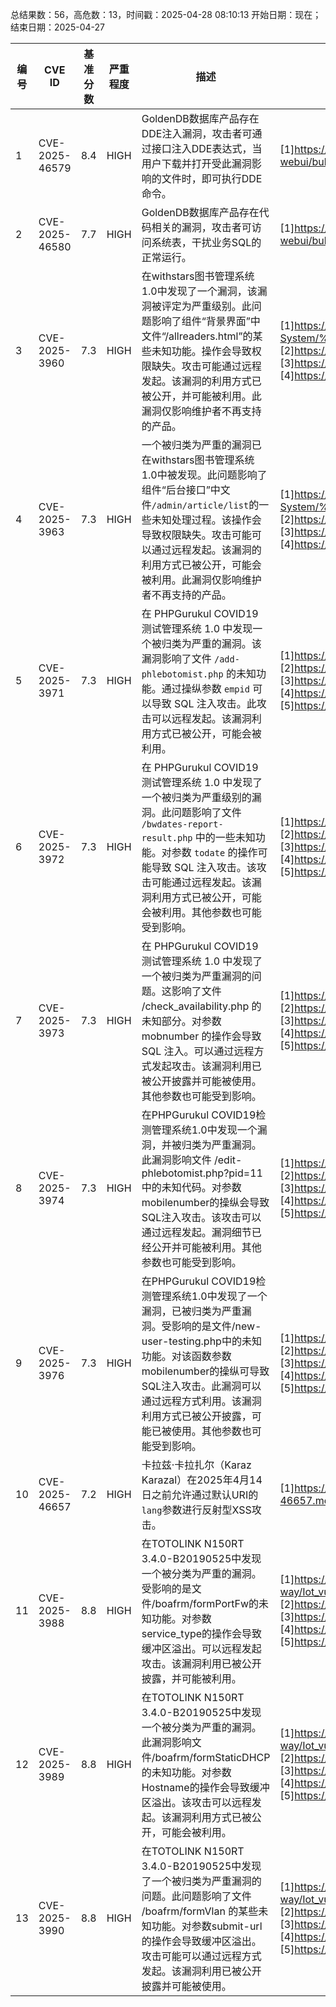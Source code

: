 总结果数：56，高危数：13，时间戳：2025-04-28 08:10:13
开始日期：现在；结束日期：2025-04-27

| 编号 | CVE ID | 基准分数 | 严重程度 | 描述 | 参考资料 |
|-----|--------|------------|----------|-------------|------------|
| 1 | CVE-2025-46579 | 8.4  | HIGH | GoldenDB数据库产品存在DDE注入漏洞，攻击者可通过接口注入DDE表达式，当用户下载并打开受此漏洞影响的文件时，即可执行DDE命令。 | [1]https://support.zte.com.cn/zte-iccp-isupport-webui/bulletin/detail/1036467615091601474 |
| 2 | CVE-2025-46580 | 7.7  | HIGH | GoldenDB数据库产品存在代码相关的漏洞，攻击者可访问系统表，干扰业务SQL的正常运行。 | [1]https://support.zte.com.cn/zte-iccp-isupport-webui/bulletin/detail/4828497866583347285 |
| 3 | CVE-2025-3960 | 7.3  | HIGH | 在withstars图书管理系统1.0中发现了一个漏洞，该漏洞被评定为严重级别。此问题影响了组件“背景界面”中文件“/allreaders.html”的某些未知功能。操作会导致权限缺失。攻击可能通过远程发起。该漏洞的利用方式已被公开，并可能被利用。此漏洞仅影响维护者不再支持的产品。 | [1]https://github.com/caigo8/CVE-md/blob/main/Books-Management-System/%E6%9C%AA%E6%8E%88%E6%9D%83%E8%AE%BF%E9%97%AE.md<br>[2]https://vuldb.com/?ctiid.306296<br>[3]https://vuldb.com/?id.306296<br>[4]https://vuldb.com/?submit.557230 |
| 4 | CVE-2025-3963 | 7.3  | HIGH | 一个被归类为严重的漏洞已在withstars图书管理系统1.0中被发现。此问题影响了组件“后台接口”中文件`/admin/article/list`的一些未知处理过程。该操作会导致权限缺失。攻击可能可以通过远程发起。该漏洞的利用方式已被公开，可能会被利用。此漏洞仅影响维护者不再支持的产品。 | [1]https://github.com/caigo8/CVE-md/blob/main/Blog-System/%E6%9C%AA%E6%8E%88%E6%9D%83%E8%AE%BF%E9%97%AE.md<br>[2]https://vuldb.com/?ctiid.306299<br>[3]https://vuldb.com/?id.306299<br>[4]https://vuldb.com/?submit.557237 |
| 5 | CVE-2025-3971 | 7.3  | HIGH | 在 PHPGurukul COVID19 测试管理系统 1.0 中发现一个被归类为严重的漏洞。该漏洞影响了文件 `/add-phlebotomist.php` 的未知功能。通过操纵参数 `empid` 可以导致 SQL 注入攻击。此攻击可以远程发起。该漏洞利用方式已被公开，可能会被利用。 | [1]https://github.com/skyrainoh/CVE/issues/1<br>[2]https://phpgurukul.com/<br>[3]https://vuldb.com/?ctiid.306307<br>[4]https://vuldb.com/?id.306307<br>[5]https://vuldb.com/?submit.557391 |
| 6 | CVE-2025-3972 | 7.3  | HIGH | 在 PHPGurukul COVID19 测试管理系统 1.0 中发现了一个被归类为严重级别的漏洞。此问题影响了文件 `/bwdates-report-result.php` 中的一些未知功能。对参数 `todate` 的操作可能导致 SQL 注入攻击。该攻击可能通过远程发起。该漏洞利用方式已被公开，可能会被利用。其他参数也可能受到影响。 | [1]https://github.com/skyrainoh/CVE/issues/2<br>[2]https://phpgurukul.com/<br>[3]https://vuldb.com/?ctiid.306308<br>[4]https://vuldb.com/?id.306308<br>[5]https://vuldb.com/?submit.557392 |
| 7 | CVE-2025-3973 | 7.3  | HIGH | 在 PHPGurukul COVID19 测试管理系统 1.0 中发现了一个被归类为严重漏洞的问题。这影响了文件 /check_availability.php 的未知部分。对参数 mobnumber 的操作会导致 SQL 注入。可以通过远程方式发起攻击。该漏洞利用已被公开披露并可能被使用。其他参数也可能受到影响。 | [1]https://github.com/skyrainoh/CVE/issues/3<br>[2]https://phpgurukul.com/<br>[3]https://vuldb.com/?ctiid.306309<br>[4]https://vuldb.com/?id.306309<br>[5]https://vuldb.com/?submit.557393 |
| 8 | CVE-2025-3974 | 7.3  | HIGH | 在PHPGurukul COVID19检测管理系统1.0中发现一个漏洞，并被归类为严重漏洞。此漏洞影响文件 /edit-phlebotomist.php?pid=11中的未知代码。对参数mobilenumber的操纵会导致SQL注入攻击。该攻击可以通过远程发起。漏洞细节已经公开并可能被利用。其他参数也可能受到影响。 | [1]https://github.com/skyrainoh/CVE/issues/4<br>[2]https://phpgurukul.com/<br>[3]https://vuldb.com/?ctiid.306310<br>[4]https://vuldb.com/?id.306310<br>[5]https://vuldb.com/?submit.557394 |
| 9 | CVE-2025-3976 | 7.3  | HIGH | 在PHPGurukul COVID19检测管理系统1.0中发现了一个漏洞，已被归类为严重漏洞。受影响的是文件/new-user-testing.php中的未知功能。对该函数参数mobilenumber的操纵可导致SQL注入攻击。此漏洞可以通过远程方式利用。该漏洞利用方式已被公开披露，可能已被使用。其他参数也可能受到影响。 | [1]https://github.com/skyrainoh/CVE/issues/6<br>[2]https://phpgurukul.com/<br>[3]https://vuldb.com/?ctiid.306312<br>[4]https://vuldb.com/?id.306312<br>[5]https://vuldb.com/?submit.557472 |
| 10 | CVE-2025-46657 | 7.2  | HIGH | 卡拉兹·卡拉扎尔（Karaz Karazal）在2025年4月14日之前允许通过默认URI的`lang`参数进行反射型XSS攻击。 | [1]https://github.com/nov-1337/CVE-2025-46657/blob/main/CVE-2025-46657.md |
| 11 | CVE-2025-3988 | 8.8  | HIGH | 在TOTOLINK N150RT 3.4.0-B20190525中发现一个被分类为严重的漏洞。受影响的是文件/boafrm/formPortFw的未知功能。对参数service_type的操作会导致缓冲区溢出。可以远程发起攻击。该漏洞利用已被公开披露，并可能被利用。 | [1]https://github.com/fizz-is-on-the-way/Iot_vuls/tree/main/N150RT/BufferOverflow_formPortFw<br>[2]https://vuldb.com/?ctiid.306324<br>[3]https://vuldb.com/?id.306324<br>[4]https://vuldb.com/?submit.557939<br>[5]https://www.totolink.net/ |
| 12 | CVE-2025-3989 | 8.8  | HIGH | 在TOTOLINK N150RT 3.4.0-B20190525中发现一个被分类为严重的漏洞。此漏洞影响文件/boafrm/formStaticDHCP的未知功能。对参数Hostname的操作会导致缓冲区溢出。该攻击可以远程发起。该漏洞利用方式已被公开，可能会被利用。 | [1]https://github.com/fizz-is-on-the-way/Iot_vuls/tree/main/N150RT/BufferOverflow_formStaticDHCP<br>[2]https://vuldb.com/?ctiid.306325<br>[3]https://vuldb.com/?id.306325<br>[4]https://vuldb.com/?submit.557940<br>[5]https://www.totolink.net/ |
| 13 | CVE-2025-3990 | 8.8  | HIGH | 在TOTOLINK N150RT 3.4.0-B20190525中发现了一个被归类为严重漏洞的问题。此问题影响了文件 /boafrm/formVlan 的某些未知功能。对参数submit-url的操作会导致缓冲区溢出。攻击可能可以通过远程方式发起。该漏洞利用已被公开披露并可能被使用。 | [1]https://github.com/fizz-is-on-the-way/Iot_vuls/tree/main/N150RT/BufferOverflow_formVlan<br>[2]https://vuldb.com/?ctiid.306326<br>[3]https://vuldb.com/?id.306326<br>[4]https://vuldb.com/?submit.557941<br>[5]https://www.totolink.net/ |
